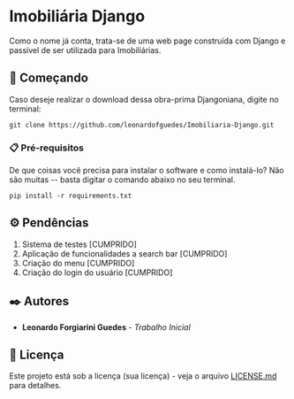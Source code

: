 # Imobiliária Django

Como o nome já conta, trata-se de uma web page construída com Django e passível de ser utilizada para Imobiliárias. 

## 🚀 Começando

Caso deseje realizar o download dessa obra-prima Djangoniana, digite no terminal:

```
git clone https://github.com/leonardofguedes/Imobiliaria-Django.git
```

### 📋 Pré-requisitos

De que coisas você precisa para instalar o software e como instalá-lo? Não são muitas -- basta digitar o comando abaixo no seu terminal.

```
pip install -r requirements.txt
```


## ⚙️ Pendências

1. Sistema de testes [CUMPRIDO]
2. Aplicação de funcionalidades a search bar [CUMPRIDO]
3. Criação do menu [CUMPRIDO]
4. Criação do login do usuário [CUMPRIDO]


## ✒️ Autores


* **Leonardo Forgiarini Guedes** - *Trabalho Inicial* 


## 📄 Licença

Este projeto está sob a licença (sua licença) - veja o arquivo [LICENSE.md](https://github.com/usuario/projeto/licenca) para detalhes.

